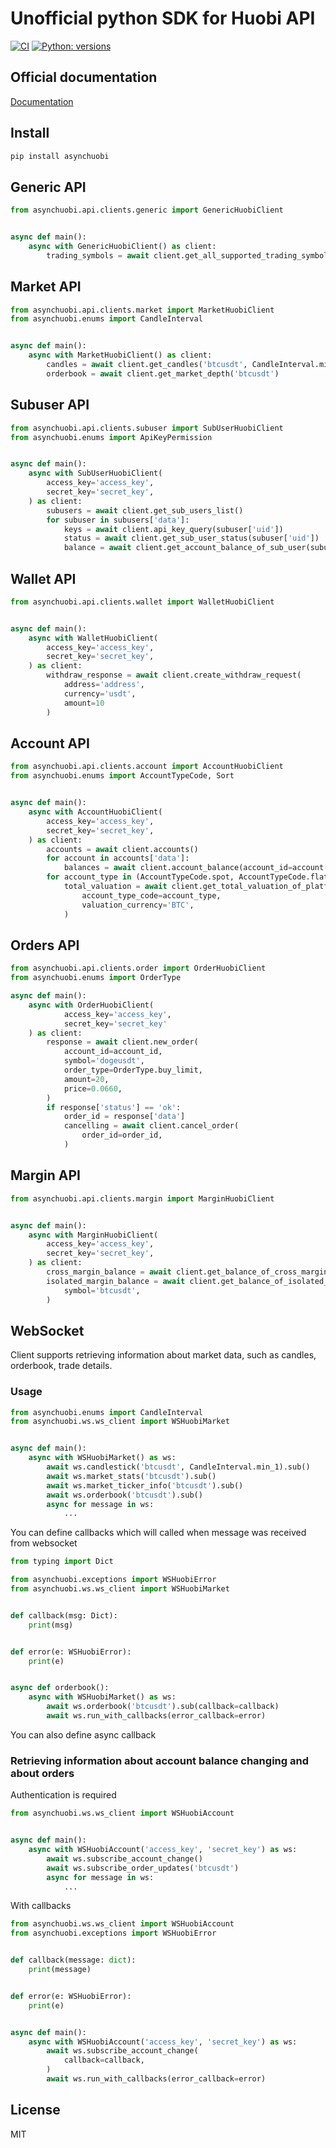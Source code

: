 # Unofficial python SDK for Huobi API

[![CI](https://github.com/sometastycake/asynchuobi/actions/workflows/ci.yml/badge.svg)](https://github.com/sometastycake/asynchuobi/actions/workflows/ci.yml)
[![Python: versions](
https://img.shields.io/badge/python-3.7%20%7C%203.8%20%7C%203.9%20%7C%203.10%20%7C%203.11-blue)]()

## Official documentation
[Documentation](https://huobiapi.github.io/docs/spot/v1/en/#change-log)

## Install

```bash
pip install asynchuobi
```

## Generic API

```python
from asynchuobi.api.clients.generic import GenericHuobiClient


async def main():
    async with GenericHuobiClient() as client:
        trading_symbols = await client.get_all_supported_trading_symbols()
```

## Market API

```python
from asynchuobi.api.clients.market import MarketHuobiClient
from asynchuobi.enums import CandleInterval


async def main():
    async with MarketHuobiClient() as client:
        candles = await client.get_candles('btcusdt', CandleInterval.min_1)
        orderbook = await client.get_market_depth('btcusdt')
```

## Subuser API

```python
from asynchuobi.api.clients.subuser import SubUserHuobiClient
from asynchuobi.enums import ApiKeyPermission


async def main():
    async with SubUserHuobiClient(
        access_key='access_key',
        secret_key='secret_key',
    ) as client:
        subusers = await client.get_sub_users_list()
        for subuser in subusers['data']:
            keys = await client.api_key_query(subuser['uid'])
            status = await client.get_sub_user_status(subuser['uid'])
            balance = await client.get_account_balance_of_sub_user(subuser['uid'])
```

## Wallet API

```python
from asynchuobi.api.clients.wallet import WalletHuobiClient


async def main():
    async with WalletHuobiClient(
        access_key='access_key',
        secret_key='secret_key',
    ) as client:
        withdraw_response = await client.create_withdraw_request(
            address='address',
            currency='usdt',
            amount=10
        )
```

## Account API

```python
from asynchuobi.api.clients.account import AccountHuobiClient
from asynchuobi.enums import AccountTypeCode, Sort


async def main():
    async with AccountHuobiClient(
        access_key='access_key',
        secret_key='secret_key',
    ) as client:
        accounts = await client.accounts()
        for account in accounts['data']:
            balances = await client.account_balance(account_id=account['id'])
        for account_type in (AccountTypeCode.spot, AccountTypeCode.flat):
            total_valuation = await client.get_total_valuation_of_platform_assets(
                account_type_code=account_type,
                valuation_currency='BTC',
            )
```

## Orders API

```python
from asynchuobi.api.clients.order import OrderHuobiClient
from asynchuobi.enums import OrderType

async def main():
    async with OrderHuobiClient(
            access_key='access_key',
            secret_key='secret_key'
    ) as client:
        response = await client.new_order(
            account_id=account_id,
            symbol='dogeusdt',
            order_type=OrderType.buy_limit,
            amount=20,
            price=0.0660,
        )
        if response['status'] == 'ok':
            order_id = response['data']
            cancelling = await client.cancel_order(
                order_id=order_id,
            )
```

## Margin API

```python
from asynchuobi.api.clients.margin import MarginHuobiClient


async def main():
    async with MarginHuobiClient(
        access_key='access_key',
        secret_key='secret_key',
    ) as client:
        cross_margin_balance = await client.get_balance_of_cross_margin_account()
        isolated_margin_balance = await client.get_balance_of_isolated_margin_account(
            symbol='btcusdt',
        )
```


## WebSocket

Client supports retrieving information about market data, such as candles, orderbook, trade details.

### Usage

```python
from asynchuobi.enums import CandleInterval
from asynchuobi.ws.ws_client import WSHuobiMarket


async def main():
    async with WSHuobiMarket() as ws:
        await ws.candlestick('btcusdt', CandleInterval.min_1).sub()
        await ws.market_stats('btcusdt').sub()
        await ws.market_ticker_info('btcusdt').sub()
        await ws.orderbook('btcusdt').sub()
        async for message in ws:
            ...
```

You can define callbacks which will called when message was received from websocket

```python
from typing import Dict

from asynchuobi.exceptions import WSHuobiError
from asynchuobi.ws.ws_client import WSHuobiMarket


def callback(msg: Dict):
    print(msg)


def error(e: WSHuobiError):
    print(e)


async def orderbook():
    async with WSHuobiMarket() as ws:
        await ws.orderbook('btcusdt').sub(callback=callback)
        await ws.run_with_callbacks(error_callback=error)
```

You can also define async callback

### Retrieving information about account balance changing and about orders

Authentication is required

```python
from asynchuobi.ws.ws_client import WSHuobiAccount


async def main():
    async with WSHuobiAccount('access_key', 'secret_key') as ws:
        await ws.subscribe_account_change()
        await ws.subscribe_order_updates('btcusdt')
        async for message in ws:
            ...
```

With callbacks

```python
from asynchuobi.ws.ws_client import WSHuobiAccount
from asynchuobi.exceptions import WSHuobiError


def callback(message: dict):
    print(message)


def error(e: WSHuobiError):
    print(e)


async def main():
    async with WSHuobiAccount('access_key', 'secret_key') as ws:
        await ws.subscribe_account_change(
            callback=callback,
        )
        await ws.run_with_callbacks(error_callback=error)
```

## License

MIT
